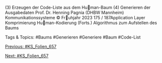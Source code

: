 (3) Erzeugen der Code-Liste aus dem Human-Baum
(4) Generieren der Ausgabedaten
Prof. Dr. Henning Pagnia (DHBW Mannheim) Kommunikationssysteme © Fruhjahr 2023 175 / 187Application Layer Komprimierung
Human-Kodierung (Forts.)
Algorithmus zum Aufstellen des Baums

   Tags & Topics:
   #Baums
   #Generieren
   #Generiere
   #Baum
   #Code-List

[Previous: #KS_Folien_657](KS_Folien_657.md)

[Next: #KS_Folien_657](KS_Folien_657.md)